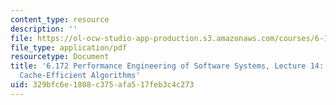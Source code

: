 ```yaml
---
content_type: resource
description: ''
file: https://ol-ocw-studio-app-production.s3.amazonaws.com/courses/6-172-performance-engineering-of-software-systems-fall-2018/329bfc6e1808c375afa517feb3c4c273_MIT6_172F18_lec14.pdf
file_type: application/pdf
resourcetype: Document
title: '6.172 Performance Engineering of Software Systems, Lecture 14: Caching and
  Cache-Efficient Algorithms'
uid: 329bfc6e-1808-c375-afa5-17feb3c4c273
---
```

